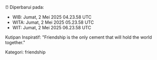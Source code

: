 ⏰ Diperbarui pada:
- WIB: Jumat, 2 Mei 2025 04.23.58 UTC
- WITA: Jumat, 2 Mei 2025 05.23.58 UTC
- WIT: Jumat, 2 Mei 2025 06.23.58 UTC

Kutipan Inspiratif:
"Friendship is the only cement that will hold the world together."


Kategori: friendship


